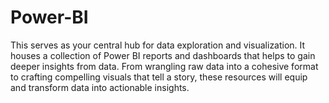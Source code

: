 # Power-BI
This serves as your central hub for data exploration and visualization. It houses a collection of Power BI reports and dashboards that helps to gain deeper insights from data. From wrangling raw data into a cohesive format to crafting compelling visuals that tell a story, these resources will equip and transform data into actionable insights.
